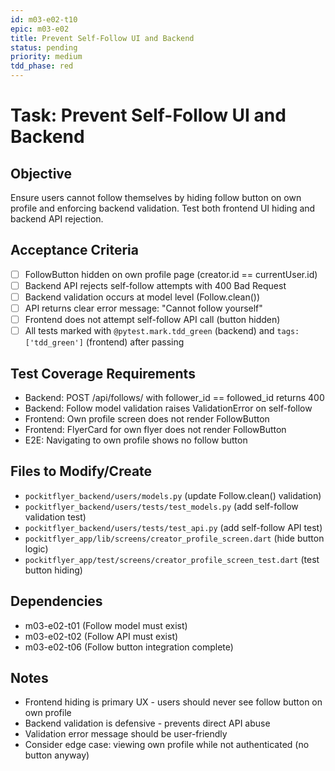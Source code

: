 ```yaml
---
id: m03-e02-t10
epic: m03-e02
title: Prevent Self-Follow UI and Backend
status: pending
priority: medium
tdd_phase: red
---
```


# Task: Prevent Self-Follow UI and Backend

## Objective
Ensure users cannot follow themselves by hiding follow button on own profile and enforcing backend validation. Test both frontend UI hiding and backend API rejection.

## Acceptance Criteria
- [ ] FollowButton hidden on own profile page (creator.id == currentUser.id)
- [ ] Backend API rejects self-follow attempts with 400 Bad Request
- [ ] Backend validation occurs at model level (Follow.clean())
- [ ] API returns clear error message: "Cannot follow yourself"
- [ ] Frontend does not attempt self-follow API call (button hidden)
- [ ] All tests marked with `@pytest.mark.tdd_green` (backend) and `tags: ['tdd_green']` (frontend) after passing

## Test Coverage Requirements
- Backend: POST /api/follows/ with follower_id == followed_id returns 400
- Backend: Follow model validation raises ValidationError on self-follow
- Frontend: Own profile screen does not render FollowButton
- Frontend: FlyerCard for own flyer does not render FollowButton
- E2E: Navigating to own profile shows no follow button

## Files to Modify/Create
- `pockitflyer_backend/users/models.py` (update Follow.clean() validation)
- `pockitflyer_backend/users/tests/test_models.py` (add self-follow validation test)
- `pockitflyer_backend/users/tests/test_api.py` (add self-follow API test)
- `pockitflyer_app/lib/screens/creator_profile_screen.dart` (hide button logic)
- `pockitflyer_app/test/screens/creator_profile_screen_test.dart` (test button hiding)

## Dependencies
- m03-e02-t01 (Follow model must exist)
- m03-e02-t02 (Follow API must exist)
- m03-e02-t06 (Follow button integration complete)

## Notes
- Frontend hiding is primary UX - users should never see follow button on own profile
- Backend validation is defensive - prevents direct API abuse
- Validation error message should be user-friendly
- Consider edge case: viewing own profile while not authenticated (no button anyway)
